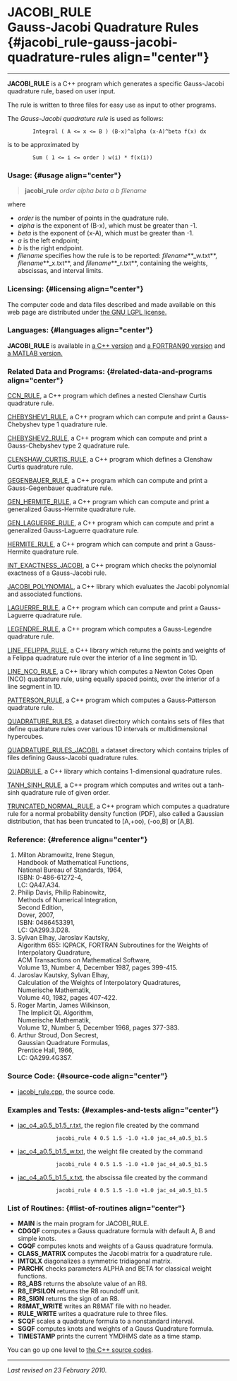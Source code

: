 JACOBI\_RULE\
Gauss-Jacobi Quadrature Rules {#jacobi_rule-gauss-jacobi-quadrature-rules align="center"}
=============================

------------------------------------------------------------------------

**JACOBI\_RULE** is a C++ program which generates a specific
Gauss-Jacobi quadrature rule, based on user input.

The rule is written to three files for easy use as input to other
programs.

The *Gauss-Jacobi quadrature rule* is used as follows:

            Integral ( A <= x <= B ) (B-x)^alpha (x-A)^beta f(x) dx
          

is to be approximated by

            Sum ( 1 <= i <= order ) w(i) * f(x(i))
          

### Usage: {#usage align="center"}

> **jacobi\_rule** *order* *alpha* *beta* *a* *b* *filename*

where

-   *order* is the number of points in the quadrature rule.
-   *alpha* is the exponent of (B-x), which must be greater than -1.
-   *beta* is the exponent of (x-A), which must be greater than -1.
-   *a* is the left endpoint;
-   *b* is the right endpoint.
-   *filename* specifies how the rule is to be reported:
    *filename***\_w.txt**, *filename***\_x.txt**, and
    *filename***\_r.txt**, containing the weights, abscissas, and
    interval limits.

### Licensing: {#licensing align="center"}

The computer code and data files described and made available on this
web page are distributed under [the GNU LGPL
license.](../../txt/gnu_lgpl.txt)

### Languages: {#languages align="center"}

**JACOBI\_RULE** is available in [a C++
version](../../cpp_src/jacobi_rule/jacobi_rule.html) and [a FORTRAN90
version](../../f_src/jacobi_rule/jacobi_rule.html) and [a MATLAB
version.](../../m_src/jacobi_rule/jacobi_rule.html)

### Related Data and Programs: {#related-data-and-programs align="center"}

[CCN\_RULE](../../cpp_src/ccn_rule/ccn_rule.html), a C++ program which
defines a nested Clenshaw Curtis quadrature rule.

[CHEBYSHEV1\_RULE](../../cpp_src/chebyshev1_rule/chebyshev1_rule.html),
a C++ program which can compute and print a Gauss-Chebyshev type 1
quadrature rule.

[CHEBYSHEV2\_RULE](../../cpp_src/chebyshev2_rule/chebyshev2_rule.html),
a C++ program which can compute and print a Gauss-Chebyshev type 2
quadrature rule.

[CLENSHAW\_CURTIS\_RULE](../../cpp_src/clenshaw_curtis_rule/clenshaw_curtis_rule.html),
a C++ program which defines a Clenshaw Curtis quadrature rule.

[GEGENBAUER\_RULE](../../cpp_src/gegenbauer_rule/gegenbauer_rule.html),
a C++ program which can compute and print a Gauss-Gegenbauer quadrature
rule.

[GEN\_HERMITE\_RULE](../../cpp_src/gen_hermite_rule/gen_hermite_rule.html),
a C++ program which can compute and print a generalized Gauss-Hermite
quadrature rule.

[GEN\_LAGUERRE\_RULE](../../cpp_src/gen_laguerre_rule/gen_laguerre_rule.html),
a C++ program which can compute and print a generalized Gauss-Laguerre
quadrature rule.

[HERMITE\_RULE](../../cpp_src/hermite_rule/hermite_rule.html), a C++
program which can compute and print a Gauss-Hermite quadrature rule.

[INT\_EXACTNESS\_JACOBI](../../cpp_src/int_exactness_jacobi/int_exactness_jacobi.html),
a C++ program which checks the polynomial exactness of a Gauss-Jacobi
rule.

[JACOBI\_POLYNOMIAL](../../cpp_src/jacobi_polynomial/jacobi_polynomial.html),
a C++ library which evaluates the Jacobi polynomial and associated
functions.

[LAGUERRE\_RULE](../../cpp_src/laguerre_rule/laguerre_rule.html), a C++
program which can compute and print a Gauss-Laguerre quadrature rule.

[LEGENDRE\_RULE](../../cpp_src/legendre_rule/legendre_rule.html), a C++
program which computes a Gauss-Legendre quadrature rule.

[LINE\_FELIPPA\_RULE](../../cpp_src/line_felippa_rule/line_felippa_rule.html),
a C++ library which returns the points and weights of a Felippa
quadrature rule over the interior of a line segment in 1D.

[LINE\_NCO\_RULE](../../cpp_src/line_nco_rule/line_nco_rule.html), a C++
library which computes a Newton Cotes Open (NCO) quadrature rule, using
equally spaced points, over the interior of a line segment in 1D.

[PATTERSON\_RULE](../../cpp_src/patterson_rule/patterson_rule.html), a
C++ program which computes a Gauss-Patterson quadrature rule.

[QUADRATURE\_RULES](../../datasets/quadrature_rules/quadrature_rules.html),
a dataset directory which contains sets of files that define quadrature
rules over various 1D intervals or multidimensional hypercubes.

[QUADRATURE\_RULES\_JACOBI](../../datasets/quadrature_rules_jacobi/quadrature_rules_jacobi.html),
a dataset directory which contains triples of files defining
Gauss-Jacobi quadrature rules.

[QUADRULE](../../cpp_src/quadrule/quadrule.html), a C++ library which
contains 1-dimensional quadrature rules.

[TANH\_SINH\_RULE](../../cpp_src/tanh_sinh_rule/tanh_sinh_rule.html), a
C++ program which computes and writes out a tanh-sinh quadrature rule of
given order.

[TRUNCATED\_NORMAL\_RULE](../../cpp_src/truncated_normal_rule/truncated_normal_rule.html),
a C++ program which computes a quadrature rule for a normal probability
density function (PDF), also called a Gaussian distribution, that has
been truncated to \[A,+oo), (-oo,B\] or \[A,B\].

### Reference: {#reference align="center"}

1.  Milton Abramowitz, Irene Stegun,\
    Handbook of Mathematical Functions,\
    National Bureau of Standards, 1964,\
    ISBN: 0-486-61272-4,\
    LC: QA47.A34.
2.  Philip Davis, Philip Rabinowitz,\
    Methods of Numerical Integration,\
    Second Edition,\
    Dover, 2007,\
    ISBN: 0486453391,\
    LC: QA299.3.D28.
3.  Sylvan Elhay, Jaroslav Kautsky,\
    Algorithm 655: IQPACK, FORTRAN Subroutines for the Weights of
    Interpolatory Quadrature,\
    ACM Transactions on Mathematical Software,\
    Volume 13, Number 4, December 1987, pages 399-415.
4.  Jaroslav Kautsky, Sylvan Elhay,\
    Calculation of the Weights of Interpolatory Quadratures,\
    Numerische Mathematik,\
    Volume 40, 1982, pages 407-422.
5.  Roger Martin, James Wilkinson,\
    The Implicit QL Algorithm,\
    Numerische Mathematik,\
    Volume 12, Number 5, December 1968, pages 377-383.
6.  Arthur Stroud, Don Secrest,\
    Gaussian Quadrature Formulas,\
    Prentice Hall, 1966,\
    LC: QA299.4G3S7.

### Source Code: {#source-code align="center"}

-   [jacobi\_rule.cpp](jacobi_rule.cpp), the source code.

### Examples and Tests: {#examples-and-tests align="center"}

-   [jac\_o4\_a0.5\_b1.5\_r.txt](jac_o4_a0.5_b1.5_r.txt), the region
    file created by the command

                    jacobi_rule 4 0.5 1.5 -1.0 +1.0 jac_o4_a0.5_b1.5
                  

-   [jac\_o4\_a0.5\_b1.5\_w.txt](jac_o4_a0.5_b1.5_w.txt), the weight
    file created by the command

                    jacobi_rule 4 0.5 1.5 -1.0 +1.0 jac_o4_a0.5_b1.5
                  

-   [jac\_o4\_a0.5\_b1.5\_x.txt](jac_o4_a0.5_b1.5_x.txt), the abscissa
    file created by the command

                    jacobi_rule 4 0.5 1.5 -1.0 +1.0 jac_o4_a0.5_b1.5
                  

### List of Routines: {#list-of-routines align="center"}

-   **MAIN** is the main program for JACOBI\_RULE.
-   **CDGQF** computes a Gauss quadrature formula with default A, B and
    simple knots.
-   **CGQF** computes knots and weights of a Gauss quadrature formula.
-   **CLASS\_MATRIX** computes the Jacobi matrix for a quadrature rule.
-   **IMTQLX** diagonalizes a symmetric tridiagonal matrix.
-   **PARCHK** checks parameters ALPHA and BETA for classical weight
    functions.
-   **R8\_ABS** returns the absolute value of an R8.
-   **R8\_EPSILON** returns the R8 roundoff unit.
-   **R8\_SIGN** returns the sign of an R8.
-   **R8MAT\_WRITE** writes an R8MAT file with no header.
-   **RULE\_WRITE** writes a quadrature rule to three files.
-   **SCQF** scales a quadrature formula to a nonstandard interval.
-   **SGQF** computes knots and weights of a Gauss Quadrature formula.
-   **TIMESTAMP** prints the current YMDHMS date as a time stamp.

You can go up one level to [the C++ source codes](../cpp_src.html).

------------------------------------------------------------------------

*Last revised on 23 February 2010.*
